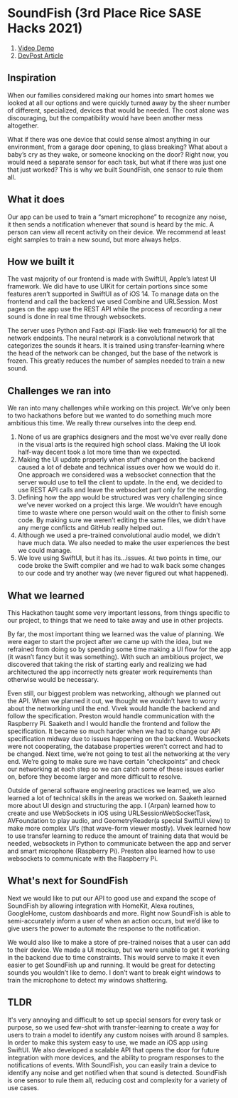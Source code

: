 # SoundFish (3rd Place Rice SASE Hacks 2021)
1. [Video Demo](https://youtu.be/bphnlLwocIc)
2. [DevPost Article](https://devpost.com/software/soundfish)
## Inspiration
When our families considered making our homes into smart homes we looked at all our options and were quickly turned away by the sheer number of different, specialized, devices that would be needed. The cost alone was discouraging, but the compatibility would have been another mess altogether.

What if there was one device that could sense almost anything in our environment, from a garage door opening, to glass breaking? What about a baby’s cry as they wake, or someone knocking on the door? Right now, you would need a separate sensor for each task, but what if there was just one that just worked? This is why we built SoundFish, one sensor to rule them all.

## What it does
Our app can be used to train a “smart microphone” to recognize any noise, it then sends a notification whenever that sound is heard by the mic. A person can view all recent activity on their device. We recommend at least eight samples to train a new sound, but more always helps.

## How we built it
The vast majority of our frontend is made with SwiftUI, Apple’s latest UI framework. We did have to use UIKit for certain portions since some features aren’t supported in SwiftUI as of iOS 14. To manage data on the frontend and call the backend we used Combine and URLSession. Most pages on the app use the REST API while the process of recording a new sound is done in real time through websockets.

The server uses Python and Fast-api (Flask-like web framework) for all the network endpoints. The neural network is a convolutional network that categorizes the sounds it hears. It is trained using transfer-learning where the head of the network can be changed, but the base of the network is frozen. This greatly reduces the number of samples needed to train a new sound. 

## Challenges we ran into
We ran into many challenges while working on this project. We’ve only been to two hackathons before but we wanted to do something much more ambitious this time. We really threw ourselves into the deep end.
1. None of us are graphics designers and the most we’ve ever really done in the visual arts is the required high school class. Making the UI look half-way decent took a lot more time than we expected.
3. Making the UI update properly when stuff changed on the backend caused a lot of debate and technical issues over how we would do it. One approach we considered was a websocket connection that the server would use to tell the client to update. In the end, we decided to use REST API calls and leave the websocket part only for the recording.
4. Defining how the app would be structured was very challenging since we’ve never worked on a project this large. We wouldn’t have enough time to waste where one person would wait on the other to finish some code. By making sure we weren’t editing the same files, we didn’t have any merge conflicts and GitHub really helped out.
5. Although we used a pre-trained convolutional audio model, we didn’t have much data. We also needed to make the user experiences the best we could manage.
6. We love using SwiftUI, but it has its...issues. At two points in time, our code broke the Swift compiler and we had to walk back some changes to our code and try another way (we never figured out what happened).

## What we learned
This Hackathon taught some very important lessons, from things specific to our project, to things that we need to take away and use in other projects.

By far, the most important thing we learned was the value of planning. We were eager to start the project after we came up with the idea, but we refrained from doing so by spending some time making a UI flow for the app (it wasn’t fancy but it was something). With such an ambitious project, we discovered that taking the risk of starting early and realizing we had architectured the app incorrectly nets greater work requirements than otherwise would be necessary.

Even still, our biggest problem was networking, although we planned out the API. When we planned it out, we thought we wouldn’t have to worry about the networking until the end. Vivek would handle the backend and follow the specification. Preston would handle communication with the Raspberry Pi. Saaketh and I would handle the frontend and follow the specification. It became so much harder when we had to change our API specification midway due to issues happening on the backend. Websockets were not cooperating, the database properties weren’t correct and had to be changed. Next time, we’re not going to test all the networking at the very end. We’re going to make sure we have certain “checkpoints” and check our networking at each step so we can catch some of these issues earlier on, before they become larger and more difficult to resolve.
 
Outside of general software engineering practices we learned, we also learned a lot of technical skills in the areas we worked on. Saaketh learned more about UI design and structuring the app. I (Arpan) learned how to create and use WebSockets in iOS using URLSessionWebSocketTask, AVFoundation to play audio, and GeometryReader(a special SwiftUI view) to make more complex UI’s (that wave-form viewer mostly). Vivek learned how to use transfer learning to reduce the amount of training data that would be needed, websockets in Python to communicate between the app and server and smart microphone (Raspberry Pi). Preston also learned how to use websockets to communicate with the Raspberry Pi.

## What's next for SoundFish
Next we would like to put our API to good use and expand the scope of SoundFish by allowing integration with HomeKit, Alexa routines, GoogleHome, custom dashboards and more. Right now SoundFish is able to semi-accurately inform a user of when an action occurs, but we’d like to give users the power to automate the response to the notification.

We would also like to make a store of pre-trained noises that a user can add to their device. We made a UI mockup, but we were unable to get it working in the backend due to time constraints. This would serve to make it even easier to get SoundFish up and running. It would be great for detecting sounds you wouldn’t like to demo. I don’t want to break eight windows to train the microphone to detect my windows shattering.

## TLDR
It's very annoying and difficult to set up special sensors for every task or purpose, so we used few-shot with transfer-learning to create a way for users to train a model to identify any custom noises with around 8 samples. In order to make this system easy to use, we made an iOS app using SwiftUI. We also developed a scalable API that opens the door for future integration with more devices, and the ability to program responses to the notifications of events. With SoundFish, you can easily train a device to identify any noise and get notified when that sound is detected. SoundFish is one sensor to rule them all, reducing cost and complexity for a variety of use cases.
